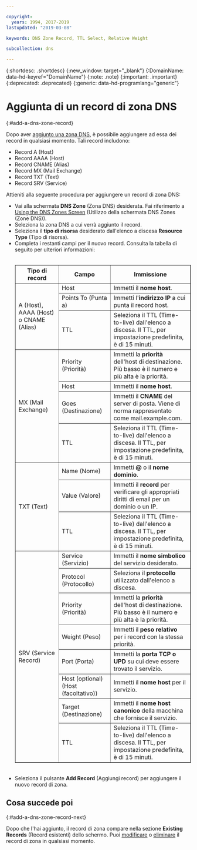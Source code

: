 ```yaml
---

copyright:
  years: 1994, 2017-2019
lastupdated: "2019-03-08"

keywords: DNS Zone Record, TTL Select, Relative Weight

subcollection: dns

---
```



{:shortdesc: .shortdesc}
{:new_window: target="_blank"}
{:DomainName: data-hd-keyref="DomainName"}
{:note: .note}
{:important: .important}
{:deprecated: .deprecated}
{:generic: data-hd-programlang="generic"}

# Aggiunta di un record di zona DNS
{:#add-a-dns-zone-record}

Dopo aver [aggiunto una zona DNS](/docs/infrastructure/dns?topic=dns-add-a-dns-zone), è possibile aggiungere ad essa dei record in qualsiasi momento. Tali record includono:

* Record A (Host)
* Record AAAA (Host)
* Record CNAME (Alias)
* Record MX (Mail Exchange)
* Record TXT (Text)
* Record SRV (Service)

Attieniti alla seguente procedura per aggiungere un record di zona DNS:

* Vai alla schermata **DNS Zone** (Zona DNS) desiderata. Fai riferimento a [Using the DNS Zones Screen](/docs/infrastructure/dns?topic=dns-use-the-dns-zones-screens) (Utilizzo della schermata DNS Zones (Zone DNS)).
* Seleziona la zona DNS a cui verrà aggiunto il record.
* Seleziona il **tipo di risorsa** desiderato dall'elenco a discesa **Resource Type** (Tipo di risorsa).
* Completa i restanti campi per il nuovo record. Consulta la tabella di seguito per ulteriori informazioni:<br/><br/><table border="1"><tbody><tr><th scope="col">Tipo di record</th><th scope="col">Campo</th><th scope="col">Immissione</th></tr><tr><td rowspan="3">A (Host), AAAA (Host) o CNAME (Alias)</td><td>Host</td><td>Immetti il <strong>nome host</strong>.</td></tr><tr><td>Points To (Punta a)</td><td>Immetti l'<strong>indirizzo IP</strong> a cui punta il record host.</td></tr><tr><td>TTL</td><td>Seleziona il TTL (Time-to-live) dall'elenco a discesa. Il TTL, per impostazione predefinita, è di 15 minuti.</td></tr><tr><td rowspan="4">MX (Mail Exchange)</td><td>Priority (Priorità)</td><td>Immetti la <strong>priorità</strong> dell'host di destinazione. Più basso è il numero e più alta è la priorità.</td></tr><tr><td>Host</td><td>Immetti il <strong>nome host</strong>.</td></tr><tr><td>Goes (Destinazione)</td><td>Immetti il <strong>CNAME</strong> del server di posta. Viene di norma rappresentato come mail.example.com.</td></tr><tr><td>TTL</td><td>Seleziona il TTL (Time-to-live) dall'elenco a discesa. Il TTL, per impostazione predefinita, è di 15 minuti.</td></tr><tr><td rowspan="3">TXT (Text)</td><td>Name (Nome)</td><td>Immetti <strong>@</strong> o il <strong>nome dominio</strong>.</td></tr><tr><td>Value (Valore)</td><td>Immetti il <strong>record</strong> per verificare gli appropriati diritti di email per un dominio o un IP.</td></tr><tr><td>TTL</td><td>Seleziona il TTL (Time-to-live) dall'elenco a discesa. Il TTL, per impostazione predefinita, è di 15 minuti.</td></tr><tr><td rowspan="8">SRV (Service Record)</td><td>Service (Servizio)</td><td>Immetti il <strong>nome simbolico</strong> del servizio desiderato.</td></tr><tr><td>Protocol (Protocollo)</td><td>Seleziona il <strong>protocollo</strong> utilizzato dall'elenco a discesa.</td></tr><tr><td>Priority (Priorità)</td><td>Immetti la <strong>priorità</strong> dell'host di destinazione. Più basso è il numero e più alta è la priorità.</td></tr><tr><td>Weight (Peso)</td><td>Immetti il <strong>peso relativo</strong> per i record con la stessa priorità.</td></tr><tr><td>Port (Porta)</td><td>Immetti la <strong>porta TCP o UPD</strong> su cui deve essere trovato il servizio.</td></tr><tr><td>Host (optional) (Host (facoltativo))</td><td>Immetti il <strong>nome host</strong> per il servizio.</td></tr><tr><td>Target (Destinazione)</td><td>Immetti il <strong>nome host canonico</strong> della macchina che fornisce il servizio.</td></tr><tr><td>TTL</td><td>Seleziona il TTL (Time-to-live) dall'elenco a discesa. Il TTL, per impostazione predefinita, è di 15 minuti.</td></tr></tbody></table><br/>
* Seleziona il pulsante **Add Record** (Aggiungi record) per aggiungere il nuovo record di zona.

## Cosa succede poi
{:#add-a-dns-zone-record-next}

Dopo che l'hai aggiunto, il record di zona compare nella sezione **Existing Records** (Record esistenti) dello schermo. Puoi [modificare](/docs/infrastructure/dns?topic=dns-edit-a-dns-zone-record) o [eliminare](/docs/infrastructure/dns?topic=dns-delete-a-dns-zone) il record di zona in qualsiasi momento.
